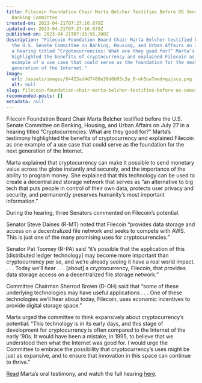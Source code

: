 ```yaml
---
title: Filecoin Foundation Chair Marta Belcher Testifies Before US Senate
  Banking Committee
created-on: 2023-04-21T07:27:16.879Z
updated-on: 2023-04-21T07:27:16.879Z
published-on: 2023-04-21T07:33:56.200Z
description: "Filecoin Foundation Board Chair Marta Belcher testified before
  the U.S. Senate Committee on Banking, Housing, and Urban Affairs on July 27 in
  a hearing titled “Cryptocurrencies: What are they good for?” Marta’s testimony
  highlighted the benefits of cryptocurrency and explained Filecoin as one
  example of a use case that could serve as the foundation for the next
  generation of the Internet."
image:
  url: /assets/images/64423ad4d7488e39d6b03c3a_0-oh5oa7medvgzjscu.png
  alt: null
slug: filecoin-foundation-chair-marta-belcher-testifies-before-us-senate-banking-committee
recommended-posts: []
metadata: null
---
```


Filecoin Foundation Board Chair Marta Belcher testified before the U.S. Senate Committee on Banking, Housing, and Urban Affairs on July 27 in a hearing titled “Cryptocurrencies: What are they good for?” Marta’s testimony highlighted the benefits of cryptocurrency and explained Filecoin as one example of a use case that could serve as the foundation for the next generation of the Internet.

Marta explained that cryptocurrency can make it possible to send monetary value across the globe instantly and securely, and the importance of the ability to program money. She explained that this technology can be used to create a decentralized storage network that serves as “an alternative to big tech that puts people in control of their own data, protects user privacy and security, and permanently preserves humanity’s most important information.”

During the hearing, three Senators commented on Filecoin’s potential.

Senator Steve Daines (R-MT) noted that Filecoin “provides data storage and access on a decentralized file network and seeks to compete with AWS. This is just one of the many promising uses for cryptocurrencies.”

Senator Pat Toomey (R-PA) said “it’s possible that the application of this \[distributed ledger technology\] may become more important than cryptocurrency per se, and we’re already seeing it have a real world impact. . . . Today we’ll hear . . . \[about\] a cryptocurrency, Filecoin, that provides data storage access on a decentralized file storage network.”

Committee Chairman Sherrod Brown (D-OH) said that “some of these underlying technologies may have useful applications . . . One of these technologies we’ll hear about today, Filecoin, uses economic incentives to provide digital storage space.”

Marta urged the committee to think expansively about cryptocurrency’s potential: “This technology is in its early days, and this stage of development for cryptocurrency is often compared to the Internet of the early ’90s. It would have been a mistake, in 1995, to believe that we understood then what the Internet was good for. I would urge the Committee to embrace the possibility that cryptocurrency’s uses might be just as expansive, and to ensure that innovation in this space can continue to thrive.”

[Read](https://www.banking.senate.gov/imo/media/doc/Belcher%20Testimony%207-27-21.pdf) Marta’s oral testimony, and watch the full hearing [here](https://www.banking.senate.gov/hearings/cryptocurrencies-what-are-they-good-for).
